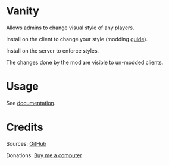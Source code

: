 # Vanity

Allows admins to change visual style of any players.

Install on the client to change your style (modding [guide](https://youtu.be/L9ljm2eKLrk)).

Install on the server to enforce styles.

The changes done by the mod are visible to un-modded clients.

# Usage

See [documentation](https://github.com/JereKuusela/valheim-vanity/blob/main/README.md).

# Credits

Sources: [GitHub](https://github.com/JereKuusela/valheim-vanity)

Donations: [Buy me a computer](https://www.buymeacoffee.com/jerekuusela)
